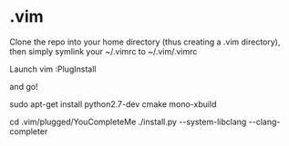 # .vim

Clone the repo into your home directory (thus creating a .vim directory), then
simply symlink your ~/.vimrc to ~/.vim/.vimrc

Launch vim
:PlugInstall

and go!



sudo apt-get install python2.7-dev cmake mono-xbuild

cd .vim/plugged/YouCompleteMe
./install.py --system-libclang --clang-completer
